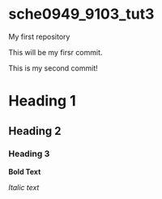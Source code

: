 # sche0949_9103_tut3
My first repository

This will be my firsr commit.

This is my second commit!

# Heading 1
## Heading 2
### Heading 3

**Bold Text**

*Italic text*

